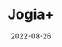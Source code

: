 ---
title: 'Jogia+'
date: '2022-08-26' 
metatag: '' 
inventory: '0' 
draft: false 
# meta description 
shortDescripton: ''
description: 'Colour'
longdescription: ''
featured: True
# product Price
price: '30.0'
# Product Short Description
shortDescription: ''
productID: '51C0D86F-2125-ED11-9968-005056B3A416'
type: 'products'
category: 'Colour' 
thumnailproduct: 'https://aminsaddiquidawakhana.eralive.net/images/products/51C0D86F-2125-ED11-9968-005056B3A4161.png' 
images:
  - image: 'images/products/51C0D86F-2125-ED11-9968-005056B3A4161.png'  
Variants:
---
